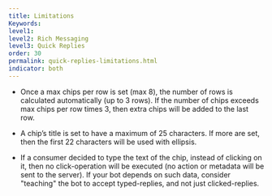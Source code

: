 ```yaml
---
title: Limitations
Keywords:
level1:
level2: Rich Messaging
level3: Quick Replies
order: 30
permalink: quick-replies-limitations.html
indicator: both
---
```


* Once a max chips per row is set (max 8), the number of rows is calculated automatically (up to 3 rows). If the number of chips exceeds max chips per row times 3, then extra chips will be added to the last row.

* A chip’s title is set to have a maximum of 25 characters. If more are set, then the first 22 characters will be used with ellipsis.

* If a consumer decided to type the text of the chip, instead of clicking on it, then no click-operation will be executed (no action or metadata will be sent to the server). If your bot depends on such data, consider "teaching" the bot to accept typed-replies, and not just clicked-replies.
